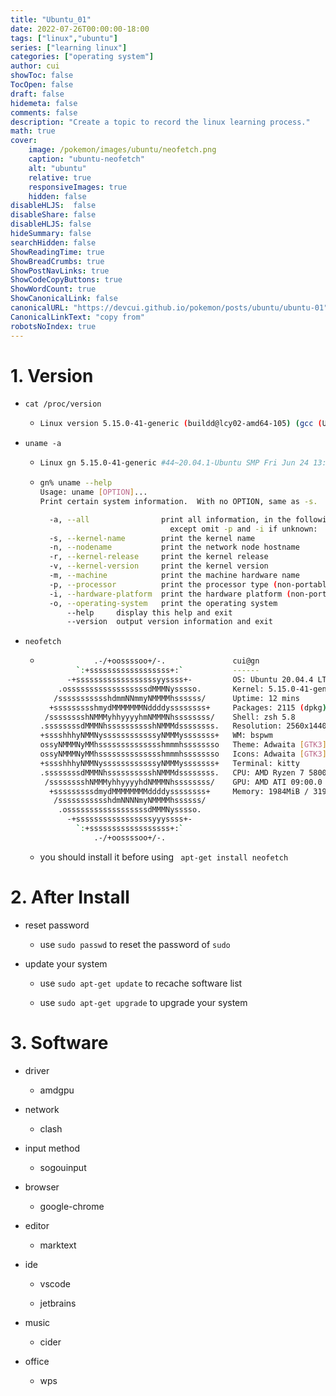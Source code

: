 ```yaml
---
title: "Ubuntu_01"
date: 2022-07-26T00:00:00-18:00
tags: ["linux","ubuntu"]
series: ["learning linux"]
categories: ["operating system"]
author: cui
showToc: false
TocOpen: false
draft: false
hidemeta: false
comments: false
description: "Create a topic to record the linux learning process."
math: true
cover:
    image: /pokemon/images/ubuntu/neofetch.png
    caption: "ubuntu-neofetch"
    alt: "ubuntu"
    relative: true
    responsiveImages: true
    hidden: false
disableHLJS:  false
disableShare: false
disableHLJS: false
hideSummary: false
searchHidden: false
ShowReadingTime: true
ShowBreadCrumbs: true
ShowPostNavLinks: true
ShowCodeCopyButtons: true
ShowWordCount: true
ShowCanonicalLink: false
canonicalURL: "https://devcui.github.io/pokemon/posts/ubuntu/ubuntu-01"
CanonicalLinkText: "copy from"
robotsNoIndex: true
---
```




# 1. Version

- `cat /proc/version`
  
  - ```bash
    Linux version 5.15.0-41-generic (buildd@lcy02-amd64-105) (gcc (Ubuntu 9.4.0-1ubuntu1~20.04.1) 9.4.0, GNU ld (GNU Binutils for Ubuntu) 2.34) #44~20.04.1-Ubuntu SMP Fri Jun 24 13:27:29 UTC 2022
    ```

- `uname -a`
  
  - ```bash
    Linux gn 5.15.0-41-generic #44~20.04.1-Ubuntu SMP Fri Jun 24 13:27:29 UTC 2022 x86_64 x86_64 x86_64 GNU/Linux
    ```
  
  - ```bash
    gn% uname --help
    Usage: uname [OPTION]...
    Print certain system information.  With no OPTION, same as -s.
    
      -a, --all                print all information, in the following order,
                                 except omit -p and -i if unknown:
      -s, --kernel-name        print the kernel name
      -n, --nodename           print the network node hostname
      -r, --kernel-release     print the kernel release
      -v, --kernel-version     print the kernel version
      -m, --machine            print the machine hardware name
      -p, --processor          print the processor type (non-portable)
      -i, --hardware-platform  print the hardware platform (non-portable)
      -o, --operating-system   print the operating system
          --help     display this help and exit
          --version  output version information and exit
    ```

- `neofetch`
  
  - ```bash
                .-/+oossssoo+/-.               cui@gn 
            `:+ssssssssssssssssss+:`           ------ 
          -+ssssssssssssssssssyyssss+-         OS: Ubuntu 20.04.4 LTS x86_64 
        .ossssssssssssssssssdMMMNysssso.       Kernel: 5.15.0-41-generic 
       /ssssssssssshdmmNNmmyNMMMMhssssss/      Uptime: 12 mins 
      +ssssssssshmydMMMMMMMNddddyssssssss+     Packages: 2115 (dpkg), 12 (brew), 7 (snap) 
     /sssssssshNMMMyhhyyyyhmNMMMNhssssssss/    Shell: zsh 5.8 
    .ssssssssdMMMNhsssssssssshNMMMdssssssss.   Resolution: 2560x1440 
    +sssshhhyNMMNyssssssssssssyNMMMysssssss+   WM: bspwm 
    ossyNMMMNyMMhsssssssssssssshmmmhssssssso   Theme: Adwaita [GTK3] 
    ossyNMMMNyMMhsssssssssssssshmmmhssssssso   Icons: Adwaita [GTK3] 
    +sssshhhyNMMNyssssssssssssyNMMMysssssss+   Terminal: kitty 
    .ssssssssdMMMNhsssssssssshNMMMdssssssss.   CPU: AMD Ryzen 7 5800X (16) @ 3.800GHz 
     /sssssssshNMMMyhhyyyyhdNMMMNhssssssss/    GPU: AMD ATI 09:00.0 Device 73ff 
      +sssssssssdmydMMMMMMMMddddyssssssss+     Memory: 1984MiB / 31986MiB 
       /ssssssssssshdmNNNNmyNMMMMhssssss/
        .ossssssssssssssssssdMMMNysssso.                               
          -+sssssssssssssssssyyyssss+-                                 
            `:+ssssssssssssssssss+:`
                .-/+oossssoo+/-.
    ```
  
  - you should install it before using ` apt-get install neofetch`



# 2. After Install

- reset password
  
  - use `sudo passwd` to reset the password of `sudo`

- update your system
  
  - use `sudo apt-get update` to recache software list
  
  - use `sudo apt-get upgrade` to upgrade your system

# 3. Software

- driver
  
  - amdgpu

- network
  
  - clash

- input method
  
  - sogouinput

- browser
  
  - google-chrome

- editor
  
  - marktext

- ide
  
  - vscode
  
  - jetbrains

- music
  
  - cider

- office
  
  - wps
